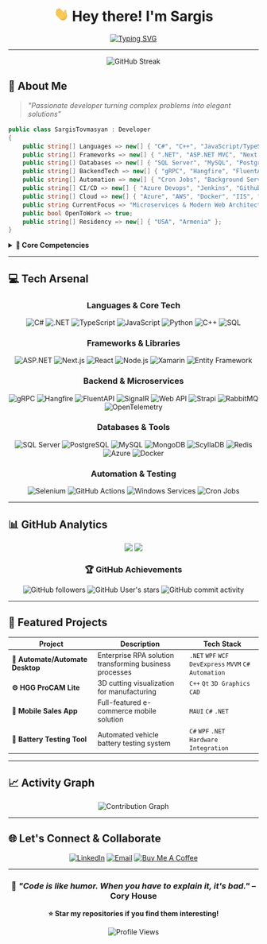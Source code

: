 <div align="center">

# <img src="https://raw.githubusercontent.com/ABSphreak/ABSphreak/master/gifs/Hi.gif" width="30px"> Hey there! I'm **Sargis**

</div>

<div align="center">
  
[![Typing SVG](https://readme-typing-svg.herokuapp.com?font=Fira+Code&size=32&duration=3000&pause=1000&color=00D4FF&center=true&vCenter=true&width=600&lines=Full+Stack+Software+Engineer)](https://git.io/typing-svg)

</div>

---

<div align="center">
  <img src="https://github-readme-streak-stats.herokuapp.com?user=sargis-tovmasyan&theme=tokyonight&hide_border=true&date_format=M%20j%5B%2C%20Y%5D" alt="GitHub Streak" />
</div>

## 🚀 About Me

> *"Passionate developer turning complex problems into elegant solutions"*

```csharp
public class SargisTovmasyan : Developer
{
    public string[] Languages => new[] { "C#", "C++", "JavaScript/TypeScript", "Python" };
    public string[] Frameworks => new[] { ".NET", "ASP.NET MVC", "Next.js", "React", "Xamarin", "Strapi", "Node.js" };
    public string[] Databases => new[] { "SQL Server", "MySQL", "PostgreSQL", "SQLite", "MongoDB", "Redis" };
    public string[] BackendTech => new[] { "gRPC", "Hangfire", "FluentAPI", "OpenTelemetry", "SignalR", "Web API" };
    public string[] Automation => new[] { "Cron Jobs", "Background Services", "RPA", "Windows Services", "Selenium", "Playwright" };
    public string[] CI/CD => new[] { "Azure Devops", "Jenkins", "Github Actions" };
    public string[] Cloud => new[] { "Azure", "AWS", "Docker", "IIS", "Git", "CI/CD" };
    public string CurrentFocus => "Microservices & Modern Web Architecture";
    public bool OpenToWork => true;
    public string[] Residency => new[] { "USA", "Armenia" };
}
```

<details>
<summary><b>🧠 Core Competencies</b></summary>
<br>

- 🎯 **Backend Development**: Advanced .NET & ASP.NET MVC applications, Serverless functions
- 🔄 **Automation**: RPA solutions, Hangfire jobs, .NET cron jobs, Selenium, Playwright
- 🌐 **Full-Stack**: Next.js, React, and ASP.NET MVC applications
- 🏗️ **Architecture**: Microservices with gRPC, Clean Architecture, Vertical Slice Architecture
- 📊 **Database Design**: Efficient data architecture and optimization
- 🔍 **Observability**: OpenTelemetry monitoring and performance optimization
- 👥 **Communication**: Team collaboration, mentoring, and stakeholder communication

</details>

---

## 💻 Tech Arsenal

<div align="center">

### Languages & Core Tech
![C#](https://img.shields.io/badge/C%23-239120?style=for-the-badge&logo=c-sharp&logoColor=white)
![.NET](https://img.shields.io/badge/.NET-512BD4?style=for-the-badge&logo=dotnet&logoColor=white)
![TypeScript](https://img.shields.io/badge/TypeScript-007ACC?style=for-the-badge&logo=typescript&logoColor=white)
![JavaScript](https://img.shields.io/badge/JavaScript-F7DF1E?style=for-the-badge&logo=javascript&logoColor=black)
![Python](https://img.shields.io/badge/Python-3776AB?style=for-the-badge&logo=python&logoColor=white)
![C++](https://img.shields.io/badge/C++-00599C?style=for-the-badge&logo=cplusplus&logoColor=white)
![SQL](https://img.shields.io/badge/SQL-4479A1?style=for-the-badge&logo=mysql&logoColor=white)

### Frameworks & Libraries
![ASP.NET](https://img.shields.io/badge/ASP.NET-512BD4?style=for-the-badge&logo=dotnet&logoColor=white)
![Next.js](https://img.shields.io/badge/Next.js-000000?style=for-the-badge&logo=nextdotjs&logoColor=white)
![React](https://img.shields.io/badge/React-20232A?style=for-the-badge&logo=react&logoColor=61DAFB)
![Node.js](https://img.shields.io/badge/Node.js-43853D?style=for-the-badge&logo=node.js&logoColor=white)
![Xamarin](https://img.shields.io/badge/Xamarin-3498DB?style=for-the-badge&logo=xamarin&logoColor=white)
![Entity Framework](https://img.shields.io/badge/Entity%20Framework-512BD4?style=for-the-badge&logo=dotnet&logoColor=white)

### Backend & Microservices
![gRPC](https://img.shields.io/badge/gRPC-4285F4?style=for-the-badge&logo=grpc&logoColor=white)
![Hangfire](https://img.shields.io/badge/Hangfire-FF6600?style=for-the-badge&logo=dotnet&logoColor=white)
![FluentAPI](https://img.shields.io/badge/FluentAPI-512BD4?style=for-the-badge&logo=dotnet&logoColor=white)
![SignalR](https://img.shields.io/badge/SignalR-512BD4?style=for-the-badge&logo=dotnet&logoColor=white)
![Web API](https://img.shields.io/badge/Web%20API-512BD4?style=for-the-badge&logo=dotnet&logoColor=white)
![Strapi](https://img.shields.io/badge/Strapi-2F2E8B?style=for-the-badge&logo=strapi&logoColor=white)
![RabbitMQ](https://img.shields.io/badge/RabbitMQ-FF6600?style=for-the-badge&logo=rabbitmq&logoColor=white)
![OpenTelemetry](https://img.shields.io/badge/OpenTelemetry-000000?style=for-the-badge&logo=opentelemetry&logoColor=white)

### Databases & Tools
![SQL Server](https://img.shields.io/badge/SQL%20Server-CC2927?style=for-the-badge&logo=microsoft-sql-server&logoColor=white)
![PostgreSQL](https://img.shields.io/badge/PostgreSQL-316192?style=for-the-badge&logo=postgresql&logoColor=white)
![MySQL](https://img.shields.io/badge/MySQL-4479A1?style=for-the-badge&logo=mysql&logoColor=white)
![MongoDB](https://img.shields.io/badge/MongoDB-4EA94B?style=for-the-badge&logo=mongodb&logoColor=white)
![ScyllaDB](https://img.shields.io/badge/ScyllaDB-6CD4FF?style=for-the-badge&logo=scylladb&logoColor=white)
![Redis](https://img.shields.io/badge/Redis-DC382D?style=for-the-badge&logo=redis&logoColor=white)
![Azure](https://img.shields.io/badge/Azure-0078D4?style=for-the-badge&logo=microsoft-azure&logoColor=white)
![Docker](https://img.shields.io/badge/Docker-2496ED?style=for-the-badge&logo=docker&logoColor=white)

### Automation & Testing
![Selenium](https://img.shields.io/badge/Selenium-43B02A?style=for-the-badge&logo=selenium&logoColor=white)
![GitHub Actions](https://img.shields.io/badge/GitHub%20Actions-2088FF?style=for-the-badge&logo=github-actions&logoColor=white)
![Windows Services](https://img.shields.io/badge/Windows%20Services-0078D6?style=for-the-badge&logo=windows&logoColor=white)
![Cron Jobs](https://img.shields.io/badge/Cron%20Jobs-4EAA25?style=for-the-badge&logo=clockify&logoColor=white)

</div>

---

## 📊 GitHub Analytics

<div align="center">
  <img height="180em" src="https://github-readme-stats.vercel.app/api?username=sargis-tovmasyan&show_icons=true&theme=tokyonight&include_all_commits=true&count_private=true&hide_border=true"/>
  <img height="180em" src="https://github-readme-stats.vercel.app/api/top-langs/?username=sargis-tovmasyan&layout=compact&langs_count=8&theme=tokyonight&hide_border=true"/>
</div>

<div align="center">

### 🏆 GitHub Achievements

![GitHub followers](https://img.shields.io/github/followers/sargis-tovmasyan?label=Followers&style=for-the-badge&logo=github&color=blue)
![GitHub User's stars](https://img.shields.io/github/stars/sargis-tovmasyan?label=Total%20Stars&style=for-the-badge&logo=github&color=yellow)
![GitHub commit activity](https://img.shields.io/github/commit-activity/y/sargis-tovmasyan/sargis-tovmasyan?label=Commits&style=for-the-badge&logo=github&color=green)

</div>

---

## 🎯 Featured Projects

<div align="center">

| Project | Description | Tech Stack |
|---------|-------------|------------|
| **🤖 Automate/Automate Desktop** | Enterprise RPA solution transforming business processes | `.NET` `WPF` `WCF` `DevExpress` `MVVM` `C#` `Automation` |
| **⚙️ HGG ProCAM Lite** | 3D cutting visualization for manufacturing | `C++` `Qt` `3D Graphics` `CAD` |
| **📱 Mobile Sales App** | Full-featured e-commerce mobile solution | `MAUI` `C#` `.NET` |
| **🔋 Battery Testing Tool** | Automated vehicle battery testing system | `C#` `WPF` `.NET` `Hardware Integration` |

</div>

---

## 📈 Activity Graph

<div align="center">
  <img src="https://github-readme-activity-graph.vercel.app/graph?username=sargis-tovmasyan&theme=tokyo-night&hide_border=true&area=true" alt="Contribution Graph"/>
</div>

---

## 🌐 Let's Connect & Collaborate

<div align="center">

[![LinkedIn](https://img.shields.io/badge/LinkedIn-0077B5?style=for-the-badge&logo=linkedin&logoColor=white)](https://www.linkedin.com/in/sargis-tovmasyan/)
[![Email](https://img.shields.io/badge/Email-D14836?style=for-the-badge&logo=gmail&logoColor=white)](mailto:tovmasyan.sargis@outlook.com)
[![Buy Me A Coffee](https://img.shields.io/badge/Buy%20Me%20A%20Coffee-FFDD00?style=for-the-badge&logo=buy-me-a-coffee&logoColor=black)](https://coff.ee/saqo1995s)

</div>

---

<div align="center">

### 💬 *"Code is like humor. When you have to explain it, it's bad."* – Cory House

**⭐ Star my repositories if you find them interesting!**

<img src="https://komarev.com/ghpvc/?username=sargis-tovmasyan&label=Profile%20views&color=0e75b6&style=for-the-badge" alt="Profile Views" />

</div>

